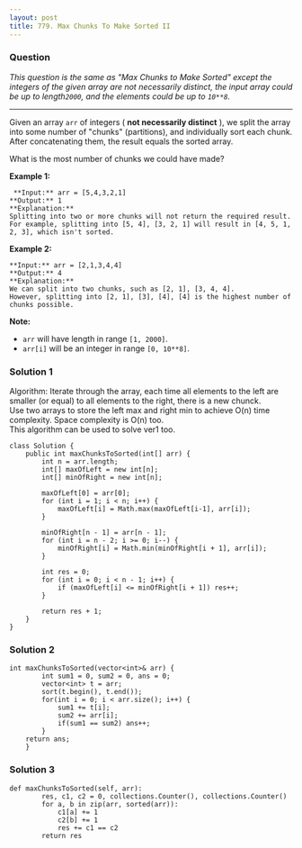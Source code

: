 ```yaml
---
layout: post
title: 779. Max Chunks To Make Sorted II
---
```

### Question
 _This question is the same as "Max Chunks to Make Sorted" except the integers
of the given array are not necessarily distinct, the input array could be up
to length`2000`, and the elements could be up to `10**8`._

* * *

Given an array `arr` of integers ( **not necessarily distinct** ), we split
the array into some number of "chunks" (partitions), and individually sort
each chunk.  After concatenating them, the result equals the sorted array.

What is the most number of chunks we could have made?

 **Example 1:**

    
    
     **Input:** arr = [5,4,3,2,1]
    **Output:** 1
    **Explanation:**
    Splitting into two or more chunks will not return the required result.
    For example, splitting into [5, 4], [3, 2, 1] will result in [4, 5, 1, 2, 3], which isn't sorted.
    

**Example 2:**

    
    
    **Input:** arr = [2,1,3,4,4]
    **Output:** 4
    **Explanation:**
    We can split into two chunks, such as [2, 1], [3, 4, 4].
    However, splitting into [2, 1], [3], [4], [4] is the highest number of chunks possible.
    

**Note:**

  * `arr` will have length in range `[1, 2000]`.
  * `arr[i]` will be an integer in range `[0, 10**8]`.

### Solution 1
Algorithm: Iterate through the array, each time all elements to the left are
smaller (or equal) to all elements to the right, there is a new chunck.  
Use two arrays to store the left max and right min to achieve O(n) time
complexity. Space complexity is O(n) too.  
This algorithm can be used to solve ver1 too.

    
    
    class Solution {
        public int maxChunksToSorted(int[] arr) {
            int n = arr.length;
            int[] maxOfLeft = new int[n];
            int[] minOfRight = new int[n];
    
            maxOfLeft[0] = arr[0];
            for (int i = 1; i < n; i++) {
                maxOfLeft[i] = Math.max(maxOfLeft[i-1], arr[i]);
            }
    
            minOfRight[n - 1] = arr[n - 1];
            for (int i = n - 2; i >= 0; i--) {
                minOfRight[i] = Math.min(minOfRight[i + 1], arr[i]);
            }
    
            int res = 0;
            for (int i = 0; i < n - 1; i++) {
                if (maxOfLeft[i] <= minOfRight[i + 1]) res++;
            }
    
            return res + 1;
        }
    }
    


### Solution 2
    
    
    int maxChunksToSorted(vector<int>& arr) {
            int sum1 = 0, sum2 = 0, ans = 0;
            vector<int> t = arr;
            sort(t.begin(), t.end());
            for(int i = 0; i < arr.size(); i++) {
                sum1 += t[i];
                sum2 += arr[i];
                if(sum1 == sum2) ans++;
            }
    	return ans;
        }
    


### Solution 3
    
    
    def maxChunksToSorted(self, arr):
            res, c1, c2 = 0, collections.Counter(), collections.Counter()
            for a, b in zip(arr, sorted(arr)):
                c1[a] += 1
                c2[b] += 1
                res += c1 == c2
            return res



